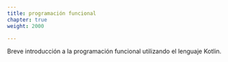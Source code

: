 ```yaml
---
title: programación funcional
chapter: true
weight: 2000

---
```

Breve introducción a la programación funcional utilizando el lenguaje Kotlin. 



